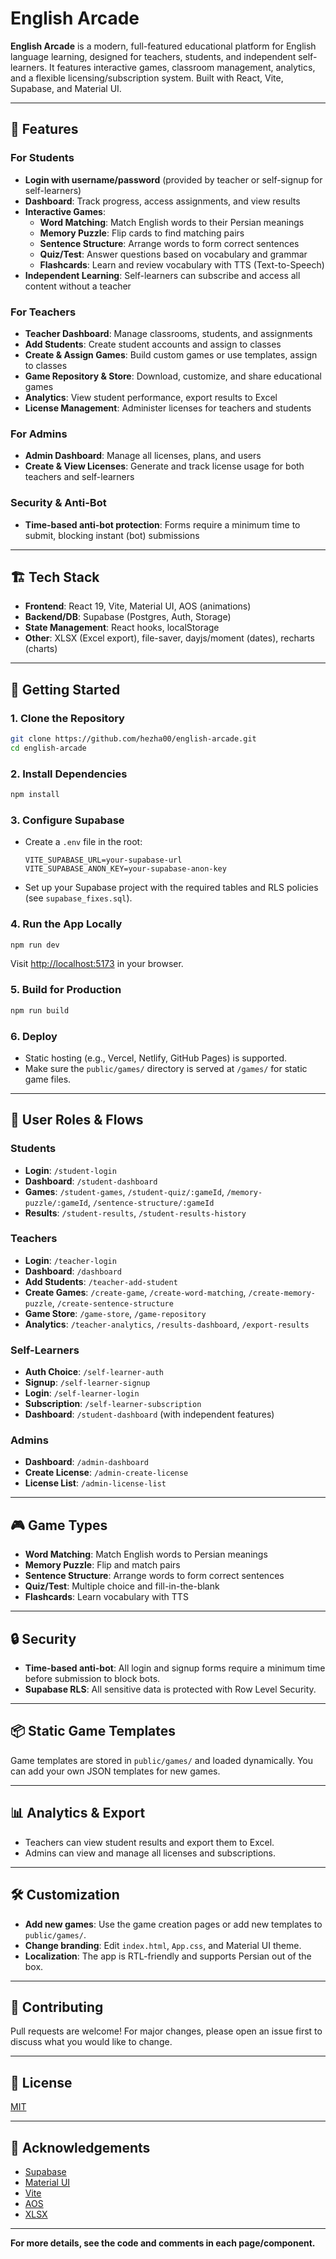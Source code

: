 # English Arcade

**English Arcade** is a modern, full-featured educational platform for English language learning, designed for teachers, students, and independent self-learners. It features interactive games, classroom management, analytics, and a flexible licensing/subscription system. Built with React, Vite, Supabase, and Material UI.

---

## 🚀 Features

### For Students
- **Login with username/password** (provided by teacher or self-signup for self-learners)
- **Dashboard**: Track progress, access assignments, and view results
- **Interactive Games**:
  - **Word Matching**: Match English words to their Persian meanings
  - **Memory Puzzle**: Flip cards to find matching pairs
  - **Sentence Structure**: Arrange words to form correct sentences
  - **Quiz/Test**: Answer questions based on vocabulary and grammar
  - **Flashcards**: Learn and review vocabulary with TTS (Text-to-Speech)
- **Independent Learning**: Self-learners can subscribe and access all content without a teacher

### For Teachers
- **Teacher Dashboard**: Manage classrooms, students, and assignments
- **Add Students**: Create student accounts and assign to classes
- **Create & Assign Games**: Build custom games or use templates, assign to classes
- **Game Repository & Store**: Download, customize, and share educational games
- **Analytics**: View student performance, export results to Excel
- **License Management**: Administer licenses for teachers and students

### For Admins
- **Admin Dashboard**: Manage all licenses, plans, and users
- **Create & View Licenses**: Generate and track license usage for both teachers and self-learners

### Security & Anti-Bot
- **Time-based anti-bot protection**: Forms require a minimum time to submit, blocking instant (bot) submissions

---

## 🏗️ Tech Stack

- **Frontend**: React 19, Vite, Material UI, AOS (animations)
- **Backend/DB**: Supabase (Postgres, Auth, Storage)
- **State Management**: React hooks, localStorage
- **Other**: XLSX (Excel export), file-saver, dayjs/moment (dates), recharts (charts)

---

## 📝 Getting Started

### 1. **Clone the Repository**
```bash
git clone https://github.com/hezha00/english-arcade.git
cd english-arcade
```

### 2. **Install Dependencies**
```bash
npm install
```

### 3. **Configure Supabase**
- Create a `.env` file in the root:
  ```
  VITE_SUPABASE_URL=your-supabase-url
  VITE_SUPABASE_ANON_KEY=your-supabase-anon-key
  ```
- Set up your Supabase project with the required tables and RLS policies (see `supabase_fixes.sql`).

### 4. **Run the App Locally**
```bash
npm run dev
```
Visit [http://localhost:5173](http://localhost:5173) in your browser.

### 5. **Build for Production**
```bash
npm run build
```

### 6. **Deploy**
- Static hosting (e.g., Vercel, Netlify, GitHub Pages) is supported.
- Make sure the `public/games/` directory is served at `/games/` for static game files.

---

## 👤 User Roles & Flows

### Students
- **Login**: `/student-login`
- **Dashboard**: `/student-dashboard`
- **Games**: `/student-games`, `/student-quiz/:gameId`, `/memory-puzzle/:gameId`, `/sentence-structure/:gameId`
- **Results**: `/student-results`, `/student-results-history`

### Teachers
- **Login**: `/teacher-login`
- **Dashboard**: `/dashboard`
- **Add Students**: `/teacher-add-student`
- **Create Games**: `/create-game`, `/create-word-matching`, `/create-memory-puzzle`, `/create-sentence-structure`
- **Game Store**: `/game-store`, `/game-repository`
- **Analytics**: `/teacher-analytics`, `/results-dashboard`, `/export-results`

### Self-Learners
- **Auth Choice**: `/self-learner-auth`
- **Signup**: `/self-learner-signup`
- **Login**: `/self-learner-login`
- **Subscription**: `/self-learner-subscription`
- **Dashboard**: `/student-dashboard` (with independent features)

### Admins
- **Dashboard**: `/admin-dashboard`
- **Create License**: `/admin-create-license`
- **License List**: `/admin-license-list`

---

## 🎮 Game Types

- **Word Matching**: Match English words to Persian meanings
- **Memory Puzzle**: Flip and match pairs
- **Sentence Structure**: Arrange words to form correct sentences
- **Quiz/Test**: Multiple choice and fill-in-the-blank
- **Flashcards**: Learn vocabulary with TTS

---

## 🔒 Security

- **Time-based anti-bot**: All login and signup forms require a minimum time before submission to block bots.
- **Supabase RLS**: All sensitive data is protected with Row Level Security.

---

## 📦 Static Game Templates

Game templates are stored in `public/games/` and loaded dynamically. You can add your own JSON templates for new games.

---

## 📊 Analytics & Export

- Teachers can view student results and export them to Excel.
- Admins can view and manage all licenses and subscriptions.

---

## 🛠️ Customization

- **Add new games**: Use the game creation pages or add new templates to `public/games/`.
- **Change branding**: Edit `index.html`, `App.css`, and Material UI theme.
- **Localization**: The app is RTL-friendly and supports Persian out of the box.

---

## 🤝 Contributing

Pull requests are welcome! For major changes, please open an issue first to discuss what you would like to change.

---

## 📄 License

[MIT](LICENSE)

---

## 🙏 Acknowledgements

- [Supabase](https://supabase.com/)
- [Material UI](https://mui.com/)
- [Vite](https://vitejs.dev/)
- [AOS](https://michalsnik.github.io/aos/)
- [XLSX](https://github.com/SheetJS/sheetjs)

---

**For more details, see the code and comments in each page/component.**
